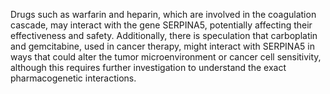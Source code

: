 Drugs such as warfarin and heparin, which are involved in the coagulation cascade, may interact with the gene SERPINA5, potentially affecting their effectiveness and safety. Additionally, there is speculation that carboplatin and gemcitabine, used in cancer therapy, might interact with SERPINA5 in ways that could alter the tumor microenvironment or cancer cell sensitivity, although this requires further investigation to understand the exact pharmacogenetic interactions.